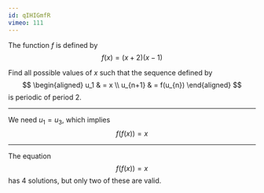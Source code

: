 ```yaml
---
id: qIHIGmfR
vimeo: 111
---
```


The function $f$ is defined by
$$
f(x) = (x+2)(x-1)
$$

Find all possible values of $x$ such that the sequence defined by
$$
\begin{aligned}
u_1 & = x \\
u_{n+1} & = f(u_{n})
\end{aligned}
$$
is periodic of period $2$.

---

We need $u_1 = u_3$, which implies
$$
f(f(x)) = x
$$

---

The equation
$$
f(f(x)) = x
$$
has $4$ solutions, but only two of these are valid.
